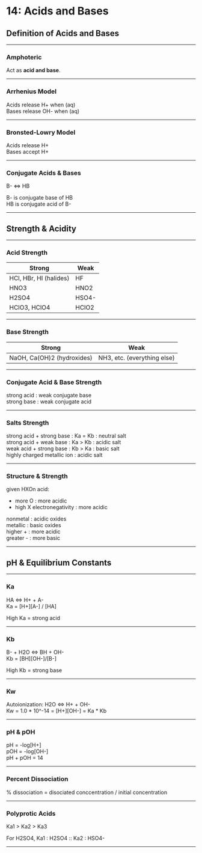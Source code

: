 # 14: Acids and Bases

## Definition of Acids and Bases

---

### Amphoteric
Act as **acid and base**.

---

### Arrhenius Model
Acids release H+ when (aq)  
Bases release OH- when (aq)

---

### Bronsted-Lowry Model
Acids release H+  
Bases accept H+

---

### Conjugate Acids & Bases

B- <=> HB

B- is conjugate base of HB  
HB is conjugate acid of B-

---

## Strength & Acidity

---
### Acid Strength
| Strong | Weak |
|--------|------|
| HCl, HBr, HI (halides) | HF   |
| HNO3 | HNO2 |
| H2SO4 | HSO4- |
| HClO3, HClO4 | HClO2 |

---

### Base Strength
| Strong | Weak |
|--------|------|
| NaOH, Ca(OH)2 (hydroxides) | NH3, etc. (everything else) |

---

### Conjugate Acid & Base Strength
strong acid : weak conjugate base  
strong base : weak conjugate acid

---

### Salts Strength
strong acid + strong base : Ka = Kb : neutral salt  
strong acid + weak base : Ka > Kb : acidic salt  
weak acid + strong base : Kb > Ka : basic salt  
highly charged metallic ion  : acidic salt

---

### Structure & Strength 
given HXOn acid:  
 - more O : more acidic
 - high X electronegativity : more acidic

nonmetal : acidic oxides  
metallic : basic oxides  
higher + : more acidic  
greater - : more basic

---

## pH & Equilibrium Constants

---

### Ka
HA <=> H+ + A-  
Ka = [H+][A-] / [HA]

High Ka = strong acid

---

### Kb
B- + H2O <=> BH + OH-  
Kb = [BH][OH-]/[B-]

High Kb = strong base

---

### Kw
Autoionization: H2O <=> H+ + OH-  
Kw = 1.0 * 10^-14 = [H+][OH-] = Ka * Kb

---

### pH & pOH
pH = -log[H+]  
pOH = -log[OH-]  
pH + pOH = 14

---

### Percent Dissociation
% dissociation = disociated conccentration / initial concentration

---

### Polyprotic Acids
Ka1 > Ka2 > Ka3

For H2SO4, Ka1 : H2SO4 :: Ka2 : HSO4-

--- 
